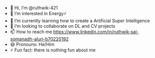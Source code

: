 - 👋 Hi, I’m @ruthwik-421
- 👀 I’m interested in Energy⚡
- 🌱 I’m currently learning how to create a Artificial Super Intelligence
- 💞️ I’m looking to collaborate on DL and CV projects   
- 📫 How to reach me https://www.linkedin.com/in/ruthwik-sai-somanadh-aluri-b70220192
- 😄 Pronouns: He/Him
- ⚡ Fun fact: there is nothing fun about me

<!---
ruthwik-421/ruthwik-421 is a ✨ special ✨ repository because its `README.md` (this file) appears on your GitHub profile.
You can click the Preview link to take a look at your changes.
--->
